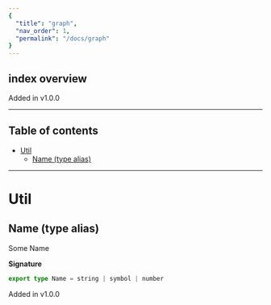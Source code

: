 ```yaml
---
{
  "title": "graph",
  "nav_order": 1,
  "permalink": "/docs/graph"
}
---
```


## index overview

Added in v1.0.0

---

<h2 class="text-delta">Table of contents</h2>

- [Util](#util)
  - [Name (type alias)](#name-type-alias)

---

# Util

## Name (type alias)

Some Name

**Signature**

```ts
export type Name = string | symbol | number
```

Added in v1.0.0

